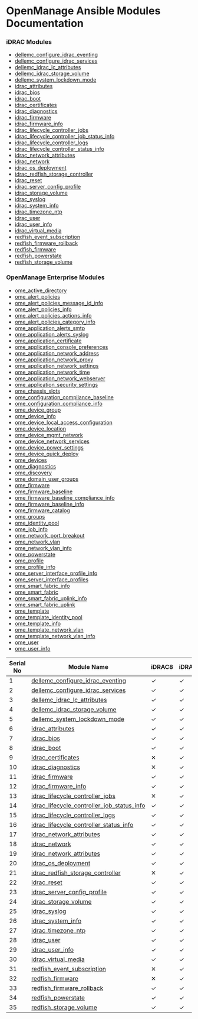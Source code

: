 <!--
Copyright (c) 2023 Dell Inc., or its subsidiaries. All Rights Reserved.

Licensed under the GPL, Version 3.0 (the "License");
you may not use this file except in compliance with the License.
You may obtain a copy of the License at

    https://www.gnu.org/licenses/gpl-3.0.txt
-->
# OpenManage Ansible Modules Documentation

### iDRAC Modules
- [dellemc_configure_idrac_eventing](modules/dellemc_configure_idrac_eventing.rst)
- [dellemc_configure_idrac_services](modules/dellemc_configure_idrac_services.rst)
- [dellemc_idrac_lc_attributes](modules/dellemc_idrac_lc_attributes.rst)
- [dellemc_idrac_storage_volume](modules/dellemc_idrac_storage_volume.rst)
- [dellemc_system_lockdown_mode](modules/dellemc_system_lockdown_mode.rst)
- [idrac_attributes](modules/idrac_attributes.rst)
- [idrac_bios](modules/idrac_bios.rst)
- [idrac_boot](modules/idrac_boot.rst)
- [idrac_certificates](modules/idrac_certificates.rst)
- [idrac_diagnostics](modules/idrac_diagnostics.rst)
- [idrac_firmware](modules/idrac_firmware.rst)
- [idrac_firmware_info](modules/idrac_firmware_info.rst)
- [idrac_lifecycle_controller_jobs](modules/idrac_lifecycle_controller_jobs.rst)
- [idrac_lifecycle_controller_job_status_info](modules/idrac_lifecycle_controller_job_status_info.rst)
- [idrac_lifecycle_controller_logs](modules/idrac_lifecycle_controller_logs.rst)
- [idrac_lifecycle_controller_status_info](modules/idrac_lifecycle_controller_status_info.rst)
- [idrac_network_attributes](modules/idrac_network_attributes.rst)
- [idrac_network](modules/idrac_network.rst)
- [idrac_os_deployment](modules/idrac_os_deployment.rst)
- [idrac_redfish_storage_controller](modules/idrac_redfish_storage_controller.rst)
- [idrac_reset](modules/idrac_reset.rst)
- [idrac_server_config_profile](modules/idrac_server_config_profile.rst)
- [idrac_storage_volume](modules/idrac_storage_volume.rst)
- [idrac_syslog](modules/idrac_syslog.rst)
- [idrac_system_info](modules/idrac_system_info.rst)
- [idrac_timezone_ntp](modules/idrac_timezone_ntp.rst)
- [idrac_user](modules/idrac_user.rst)
- [idrac_user_info](modules/idrac_user_info.rst)
- [idrac_virtual_media](modules/idrac_virtual_media.rst)
- [redfish_event_subscription](modules/redfish_event_subscription.rst)
- [redfish_firmware_rollback](modules/redfish_firmware_rollback.rst)
- [redfish_firmware](modules/redfish_firmware.rst)
- [redfish_powerstate](modules/redfish_powerstate.rst)
- [redfish_storage_volume](modules/redfish_storage_volume.rst)
 
### OpenManage Enterprise Modules
- [ome_active_directory](modules/ome_active_directory.rst)
- [ome_alert_policies](modules/ome_alert_policies.rst)
- [ome_alert_policies_message_id_info](modules/ome_alert_policies_message_id_info.rst)
- [ome_alert_policies_info](modules/ome_alert_policies_info.rst)
- [ome_alert_policies_actions_info](modules/ome_alert_policies_actions_info.rst)
- [ome_alert_policies_category_info](modules/ome_alert_policies_category_info.rst)
- [ome_application_alerts_smtp](modules/ome_application_alerts_smtp.rst)
- [ome_application_alerts_syslog](modules/ome_application_alerts_syslog.rst)
- [ome_application_certificate](modules/ome_application_certificate.rst)
- [ome_application_console_preferences](modules/ome_application_console_preferences.rst)
- [ome_application_network_address](modules/ome_application_network_address.rst)
- [ome_application_network_proxy](modules/ome_application_network_proxy.rst)
- [ome_application_network_settings](modules/ome_application_network_settings.rst)
- [ome_application_network_time](modules/ome_application_network_time.rst)
- [ome_application_network_webserver](modules/ome_application_network_webserver.rst)
- [ome_application_security_settings](modules/ome_application_security_settings.rst)
- [ome_chassis_slots](modules/ome_chassis_slots.rst)
- [ome_configuration_compliance_baseline](modules/ome_configuration_compliance_baseline.rst)
- [ome_configuration_compliance_info](modules/ome_configuration_compliance_info.rst)
- [ome_device_group](modules/ome_device_group.rst)
- [ome_device_info](modules/ome_device_info.rst)
- [ome_device_local_access_configuration](modules/ome_device_local_access_configuration.rst)
- [ome_device_location](modules/ome_device_location.rst)
- [ome_device_mgmt_network](modules/ome_device_mgmt_network.rst)
- [ome_device_network_services](modules/ome_device_network_services.rst)
- [ome_device_power_settings](modules/ome_device_power_settings.rst)
- [ome_device_quick_deploy](modules/ome_device_quick_deploy.rst)
- [ome_devices](modules/ome_devices.rst)
- [ome_diagnostics](modules/ome_diagnostics.rst)
- [ome_discovery](modules/ome_discovery.rst)
- [ome_domain_user_groups](modules/ome_domain_user_groups.rst)
- [ome_firmware](modules/ome_firmware.rst)
- [ome_firmware_baseline](modules/ome_firmware_baseline.rst)
- [ome_firmware_baseline_compliance_info](modules/ome_firmware_baseline_compliance_info.rst)
- [ome_firmware_baseline_info](modules/ome_firmware_baseline_info.rst)
- [ome_firmware_catalog](modules/ome_firmware_catalog.rst)
- [ome_groups](modules/ome_groups.rst)
- [ome_identity_pool](modules/ome_identity_pool.rst)
- [ome_job_info](modules/ome_job_info.rst)
- [ome_network_port_breakout](modules/ome_network_port_breakout.rst)
- [ome_network_vlan](modules/ome_network_vlan.rst)
- [ome_network_vlan_info](modules/ome_network_vlan_info.rst)
- [ome_powerstate](modules/ome_powerstate.rst)
- [ome_profile](modules/ome_profile.rst)
- [ome_profile_info](modules/ome_profile_info.rst)
- [ome_server_interface_profile_info](modules/ome_server_interface_profile_info.rst)
- [ome_server_interface_profiles](modules/ome_server_interface_profiles.rst)
- [ome_smart_fabric_info](modules/ome_smart_fabric_info.rst)
- [ome_smart_fabric](modules/ome_smart_fabric.rst)
- [ome_smart_fabric_uplink_info](modules/ome_smart_fabric_uplink_info.rst)
- [ome_smart_fabric_uplink](modules/ome_smart_fabric_uplink.rst)
- [ome_template](modules/ome_template.rst)
- [ome_template_identity_pool](modules/ome_template_identity_pool.rst)
- [ome_template_info](modules/ome_template_info.rst)
- [ome_template_network_vlan](modules/ome_template_network_vlan.rst)
- [ome_template_network_vlan_info](modules/ome_template_network_vlan_info.rst)
- [ome_user](modules/ome_user.rst)
- [ome_user_info](modules/ome_user_info.rst)

| Serial No | Module Name                                                                                                                                                                           | iDRAC8 | iDRAC9 |
| --------- | ------------------------------------------------------------------------------------------------------------------------------------------------------------------------------------- | ------ | ------ |
| 1         | [dellemc_configure_idrac_eventing](https://github.com/dell/dellemc-openmanage-ansible-modules/blob/collections/docs/modules/dellemc_configure_idrac_eventing.rst)                     | ✓      | ✓      |
| 2         | [dellemc_configure_idrac_services](https://github.com/dell/dellemc-openmanage-ansible-modules/blob/collections/docs/modules/dellemc_configure_idrac_services.rst)                     | ✓      | ✓      |
| 3         | [dellemc_idrac_lc_attributes](https://github.com/dell/dellemc-openmanage-ansible-modules/blob/collections/docs/modules/dellemc_idrac_lc_attributes.rst)                               | ✓      | ✓      |
| 4         | [dellemc_idrac_storage_volume](https://github.com/dell/dellemc-openmanage-ansible-modules/blob/collections/docs/modules/dellemc_idrac_storage_volume.rst)                             | ✓      | ✓      |
| 5         | [dellemc_system_lockdown_mode](https://github.com/dell/dellemc-openmanage-ansible-modules/blob/collections/docs/modules/dellemc_system_lockdown_mode.rst)                             | ✓      | ✓      |
| 6         | [idrac_attributes](https://github.com/dell/dellemc-openmanage-ansible-modules/blob/collections/docs/modules/idrac_attributes.rst)                                                     | ✓      | ✓      |
| 7         | [idrac_bios](https://github.com/dell/dellemc-openmanage-ansible-modules/blob/collections/docs/modules/idrac_bios.rst)                                                                 | ✓      | ✓      |
| 8         | [idrac_boot](https://github.com/dell/dellemc-openmanage-ansible-modules/blob/collections/docs/modules/idrac_boot.rst)                                                                 | ✓      | ✓      |
| 9         | [idrac_certificates](https://github.com/dell/dellemc-openmanage-ansible-modules/blob/collections/docs/modules/idrac_certificates.rst)                                                 | ✕      | ✓      |
| 10        | [idrac_diagnostics](https://github.com/dell/dellemc-openmanage-ansible-modules/blob/collections/docs/modules/idrac_diagnostics.rst "idrac_diagnostics.py")                            | ✕      | ✓      |
| 11        | [idrac_firmware](https://github.com/dell/dellemc-openmanage-ansible-modules/blob/collections/docs/modules/idrac_firmware.rst)                                                         | ✓      | ✓      |
| 12        | [idrac_firmware_info](https://github.com/dell/dellemc-openmanage-ansible-modules/blob/collections/docs/modules/idrac_firmware_info.rst)                                               | ✓      | ✓      |
| 13        | [idrac_lifecycle_controller_jobs](https://github.com/dell/dellemc-openmanage-ansible-modules/blob/collections/docs/modules/idrac_lifecycle_controller_jobs.rst)                       | ✕      | ✓      |
| 14        | [idrac_lifecycle_controller_job_status_info](https://github.com/dell/dellemc-openmanage-ansible-modules/blob/collections/docs/modules/idrac_lifecycle_controller_job_status_info.rst) | ✓      | ✓      |
| 15        | [idrac_lifecycle_controller_logs](https://github.com/dell/dellemc-openmanage-ansible-modules/blob/collections/docs/modules/idrac_lifecycle_controller_logs.rst)                       | ✓      | ✓      |
| 16        | [idrac_lifecycle_controller_status_info](https://github.com/dell/dellemc-openmanage-ansible-modules/blob/collections/docs/modules/idrac_lifecycle_controller_status_info.rst)         | ✓      | ✓      |
| 17        | [idrac_network_attributes](https://github.com/dell/dellemc-openmanage-ansible-modules/blob/collections/docs/modules/idrac_network_attributes.rst)                                     | ✓      | ✓      |
| 18        | [idrac_network](https://github.com/dell/dellemc-openmanage-ansible-modules/blob/collections/docs/modules/idrac_network.rst)                                                           | ✓      | ✓      |
| 19        | [idrac_network_attributes](https://github.com/dell/dellemc-openmanage-ansible-modules/blob/collections/docs/modules/idrac_network_attributes.rst "idrac_network_attributes.py")       | ✓      | ✓      |
| 20        | [idrac_os_deployment](https://github.com/dell/dellemc-openmanage-ansible-modules/blob/collections/docs/modules/idrac_os_deployment.rst)                                               | ✓      | ✓      |
| 21        | [idrac_redfish_storage_controller](https://github.com/dell/dellemc-openmanage-ansible-modules/blob/collections/docs/modules/idrac_redfish_storage_controller.rst)                     | ✕      | ✓      |
| 22        | [idrac_reset](https://github.com/dell/dellemc-openmanage-ansible-modules/blob/collections/docs/modules/idrac_reset.rst)                                                               | ✓      | ✓      |
| 23        | [idrac_server_config_profile](https://github.com/dell/dellemc-openmanage-ansible-modules/blob/collections/docs/modules/idrac_server_config_profile.rst)                               | ✓      | ✓      |
| 24        | [idrac_storage_volume](https://github.com/dell/dellemc-openmanage-ansible-modules/blob/collections/docs/modules/idrac_storage_volume.rst)                                             | ✓      | ✓      |
| 25        | [idrac_syslog](https://github.com/dell/dellemc-openmanage-ansible-modules/blob/collections/docs/modules/idrac_syslog.rst)                                                             | ✓      | ✓      |
| 26        | [idrac_system_info](https://github.com/dell/dellemc-openmanage-ansible-modules/blob/collections/docs/modules/idrac_system_info.rst)                                                   | ✓      | ✓      |
| 27        | [idrac_timezone_ntp](https://github.com/dell/dellemc-openmanage-ansible-modules/blob/collections/docs/modules/idrac_timezone_ntp.rst)                                                 | ✓      | ✓      |
| 28        | [idrac_user](https://github.com/dell/dellemc-openmanage-ansible-modules/blob/collections/docs/modules/idrac_user.rst)                                                                 | ✓      | ✓      |
| 29        | [idrac_user_info](https://github.com/dell/dellemc-openmanage-ansible-modules/blob/collections/docs/modules/idrac_user_info.rst)                                                       | ✓      | ✓      |
| 30        | [idrac_virtual_media](https://github.com/dell/dellemc-openmanage-ansible-modules/blob/collections/docs/modules/idrac_virtual_media.rst)                                               | ✓      | ✓      |
| 31        | [redfish_event_subscription](https://github.com/dell/dellemc-openmanage-ansible-modules/blob/collections/docs/modules/redfish_event_subscription.rst)                                 | ✕      | ✓      |
| 32        | [redfish_firmware](https://github.com/dell/dellemc-openmanage-ansible-modules/blob/collections/docs/modules/redfish_firmware.rst)                                                     | ✕      | ✓      |
| 33        | [redfish_firmware_rollback](https://github.com/dell/dellemc-openmanage-ansible-modules/blob/collections/docs/modules/redfish_firmware_rollback.rst "redfish_firmware_rollback.py")    | ✓      | ✓      |
| 34        | [redfish_powerstate](https://github.com/dell/dellemc-openmanage-ansible-modules/blob/collections/docs/modules/redfish_powerstate.rst)                                                 | ✓      | ✓      |
| 35        | [redfish_storage_volume](https://github.com/dell/dellemc-openmanage-ansible-modules/blob/collections/docs/modules/redfish_storage_volume.rst)                                         | ✓      | ✓      |
